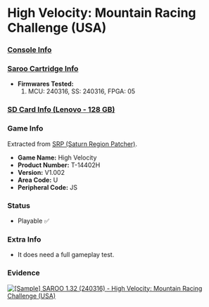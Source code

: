 # High Velocity: Mountain Racing Challenge (USA)

### [Console Info](../../../../Info/Consoles/VA13/README.md)

### [Saroo Cartridge Info](../../../../Info/Cartridges/RetroGameParadiseStore/1.32F/README.md)

- <b>Firmwares Tested:</b>
  1. MCU: 240316, SS: 240316, FPGA: 05

### [SD Card Info (Lenovo - 128 GB)](../../../../Info/SdCards/Lenovo/128GB/fat32/README.md)

### Game Info

Extracted from [SRP (Saturn Region Patcher)](https://segaxtreme.net/resources/saturn-region-patcher.81/download).

- <b>Game Name:</b> High Velocity
- <b>Product Number:</b> T-14402H
- <b>Version:</b> V1.002
- <b>Area Code:</b> U
- <b>Peripheral Code:</b> JS

### Status

- Playable :white_check_mark:

### Extra Info

- It does need a full gameplay test.

### Evidence

[![[Sample] SAROO 1.32 (240316) - High Velocity: Mountain Racing Challenge (USA)](https://img.youtube.com/vi/gQuc51OW65Q/0.jpg)](https://www.youtube.com/watch?v=gQuc51OW65Q)
